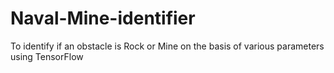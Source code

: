 # Naval-Mine-identifier
To identify if an obstacle is Rock or Mine on the basis of various parameters using TensorFlow
